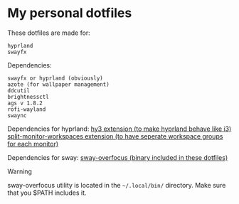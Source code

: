 # My personal dotfiles
These dotfiles are made for:
```
hyprland
swayfx
```

Dependencies:
```
swayfx or hyprland (obviously)
azote (for wallpaper management)
ddcutil
brightnessctl
ags v 1.8.2
rofi-wayland
swaync
```

Dependencies for hyprland:
[hy3 extension (to make hyprland behave like i3)](https://github.com/outfoxxed/hy3) 
[split-monitor-workspaces extension (to have seperate workspace groups for each monitor)](https://github.com/Duckonaut/split-monitor-workspaces) 

Dependencies for sway:
[sway-overfocus (binary included in these dotfiles)](https://github.com/korreman/sway-overfocus) 
> [!WARNING]
> sway-overfocus utility is located in the `~/.local/bin/` directory. Make sure that you $PATH includes it.
